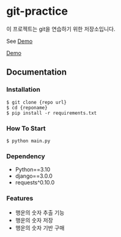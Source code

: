 # git-practice

이 프로젝트는 git을 연습하기 위한 저장소입니다.

See [Demo](https://www.google.com/)


<a href="https://www.google.com/">Demo</a>


## Documentation



### Installation

```shell
$ git clone {repo url}
$ cd {reponame}
$ pip install -r requirements.txt
```

### How To Start

```shell
$ python main.py
```


### Dependency

- Python==3.10
- django==3.0.0
- requests^0.10.0


### Features

- 행운의 숫자 추출 기능
- 행운의 숫자 저장
- 행운의 숫자 기반 구매



